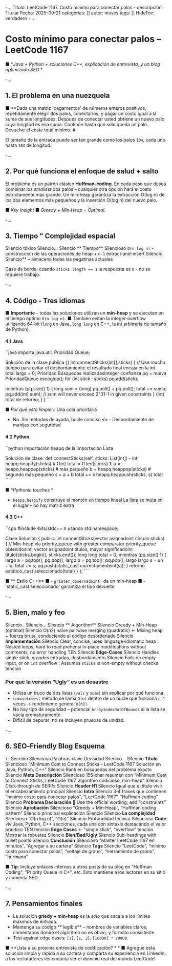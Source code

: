 -...
Título: LeetCode 1167. Costo mínimo para conectar palos -
descripción: Titular
Fecha: 2025-09-21
categorías: []
autor: muses
tags: []
HideToc: verdadero
-...
# Costo mínimo para conectar palos – LeetCode 1167
■ **Java + Python + soluciones C++, explicación de entrevista, y un blog optimizado SEO* *

-...

## 1. El problema en una nuezquela

■ **Dada una matriz 'pegamentos' de números enteros positivos, repetidamente elegir dos palos, conectarlos, y pagar un costo igual a la suma de sus longitudes. Después de conectar usted obtiene un nuevo palo cuya longitud es esa suma. Continúe hasta que sólo queda un palo. Devuelve el coste total mínimo. #

El tamaño de la entrada puede ser tan grande como los palos `104`, cada uno hasta `104` de longitud.

-...

## 2. Por qué funciona el enfoque de salud + salto

El problema es un patrón clásico **Huffman‐coding**.
En cada paso que desea combinar los *smallest* dos palos – cualquier otra opción hará el costo estrictamente más grande.
Un min‐heap garantiza la extracción O(log n) de los dos elementos más pequeños y la inserción O(log n) del nuevo palo.

■ *Key Insight*
■ *Greedy + Min‐Heap = Optimal*.

-...

## 3. Tiempo " Complejidad espacial

Silencio tóxico
Silencio...
Silencio ** Tiempo** Silencioso `O(n log n)` - construcción de las operaciones de heap + `n-1` extract‐and-insert Silencio
Silencio** – almacena todas las pegatinas actuales

Caso de borde: cuando `sticks.length == 1` la respuesta es `0` - no se requiere trabajo.

-...

## 4. Código - Tres idiomas

■ **Importante** – todas las soluciones utilizan un **min-heap** y se ejecutan en el tiempo óptimo `O(n log n)`.
■ También evitan la integer‐overflow utilizando 64‐bit (`long` en Java, `long long` en C++, la int arbitraria de tamaño de Python).

#### 4.1 Java

``java
importa java.util. Prioridad Queue;

Solución de la clase pública {}
int connectSticks(int[] sticks) {
// Use mucho tiempo para evitar el desbordamiento; el resultado final encaja en la int.
total largo = 0;
Prioridad Búsquedas realizadasInteger confianza pq = nueva PrioridadQueue escogida();
for (int stick : sticks) pq.add(stick);

mientras (pq.size() 1) {
long sum = (long) pq.poll() + pq.poll();
total += suma;
pq.add(int) sum); // sum will never exceed 2^31-1 in given constraints
}
(int) total de retorno;
}
}
`` `

■ *Por qué está limpio*
:: Una cola prioritaria
- No. Sin métodos de ayuda, bucle conciso
√≥ - Desbordamiento de manijas con seguridad

#### 4.2 Python

``python
importación heapq
de la importación Lista

Solución de clase:
def connectSticks(self, sticks: List[int]) - int:
heapq.heapify(sticks) # O(n)
total = 0
len(sticks) 1:
a = heapq.heappop(sticks) # más pequeño
b = heapq.heappop(sticks) # segundo más pequeño
s = a + b
total += s
heapq.heappush(sticks, s)
total
`` `

■ **Pythonic touches* *
- `heapq.heapify` construye el montón en tiempo lineal
La lista se muta en el lugar – no hay matriz extra

#### 4.3 C++

``cpp
#include יbits/stdc++.h
usando std namespace;

Clase Solución {
public:
int connectSticks(vector asignadoint círculo sticks) {
// Min-heap via priority_queue with greater comparator
priority_queue obtenidosint, vector asignadoint títulos, mayor significadoint título(sticks.begin(), sticks.end());
long long total = 0;
mientras (pq.size() 1) {
largo a = pq.top(); pq.pop();
largo b = pq.top(); pq.pop();
largo largo s = un + b;
total += s;
pq.push(static_cast correctamenteint(s));
}
retorno estático_cast seleccionado(total)
}
};
`` `

■ ** Estilo C++**
■ - `griater observadoint ` da un min-heap
■ - 'static_cast seleccionado' garantiza el tipo devuelto

-...

## 5. Bien, malo y feo

Silencio .
Silencio...
Silencio ** Algorithm** Silencio Greedy + Min‐Heap (optimal) Silencio O(n2) naïve pairwise merging (quadratic) ← Mixing heap + fuerza bruta, conduciendo al código desordenado
Silencio **Implementación** Silencio Clear, concise, uses language-idiomatic heap ¦ Nested loops, hard to read prehensi In‐place modifications without comments, no error handling TEN
Silencio **Edge‐Cases** Silencio Handles single stick, grandes entradas, desbordamiento Silencio Fails on empty input, or on `int` overflow ¦ Assumes `sticks` is non-empty without checks tención

### Por qué la versión “Ugly” es un desastre

- Utiliza un truco de dos listas (`vals` y `sums`) sin explicar por qué funciona.
- `removeLowest` método se llama `O(n)` dentro de un bucle que funciona `n-1` veces → rendimiento general `O(n2)`.
- No hay tipo de seguridad – potencial `ArrayIndexOutOfBounds` si la lista se vacía prematuramente.
- Difícil de depurar; no se incluyen pruebas de unidad.

-...

## 6. SEO‐Friendly Blog Esquema

← Sección Silencioso Palabras clave Densidad
Silencio...
Silencio **Título** Silencioso “Minimum Cost to Connect Sticks – LeetCode 1167 Solución en Java, Python, C++” Silencio Rank en búsquedas del problema exacto
Silencio **Meta Descripción** Silencioso 155‐char resumen con “Minimum Cost to Connect Sticks, LeetCode 1167, algoritmo codicioso, min-heap” Silencio Click‐through de SERPs
Silencio **Header H1** Silencio Igual que el título vivir el encabezamiento principal
Silencio **Intro** Silencio 3‐4 frases que contienen “mínimo costo para conectar palos”, “LeetCode 1167”, “Huffman coding”
Silencio **Problema Declaración**  Use the official wording; add “constraints”
Silencio **Aprobación** Silencioso “Greedy + Min‐Heap”, “Huffman coding pattern” Silencio principal explicación Silencio
Silencio **La complejidad** Silencioso “O(n log n)”, “O(n)” Silencio Profundidad técnica
Silencioso **Code** viv Java, Python, C++ secciones, cada una con sintaxis destacando el valor práctico TEN
tención **Edge Cases** ← "single stick", "overflow" tención Mostrar la robustez
Silencio **Bien/Bad/Ugly** Silencio Sub-headings with bullet points
Silencio **Conclusión** Silencioso “Master LeetCode 1167 en minutos”, “Agregar a su cartera”
Silencio **Tags** Silencio “LeetCode”, “mínimo costo para conectar palos”, “voltaje de grano”, “herramienta de grano”, “hermano”

■ **Tip**: Incluya enlaces internos a otros posts de su blog en "Huffman Coding", "Priority Queue in C+", etc. Esto mantiene a los lectores en su sitio y aumenta SEO.

-...

## 7. Pensamientos finales

- La solución **griedy + min‐heap** es la *sólo* que escala a los límites máximos de entrada.
- Mantenga su código ** legible** – nombres de variables claros, comentarios donde el algoritmo no es obvio, y formato consistente.
- Test against edge cases: `[1]`, `[1, 2]`, `[10000] * 10000`.

■ **Lista a su próxima entrevista de codificación? * *
■ Agregue esta solución limpia y rápida a su cartera y comparta su experiencia en LinkedIn: a los reclutadores les encanta ver el dominio real del mundo LeetCode!